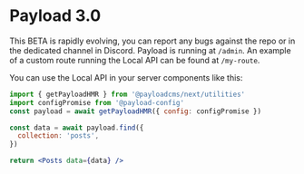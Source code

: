 # Payload 3.0
This BETA is rapidly evolving, you can report any bugs against the repo or in the dedicated channel in Discord. Payload is running at `/admin`. An example of a custom route running the Local API can be found at `/my-route`.

You can use the Local API in your server components like this:

```jsx
import { getPayloadHMR } from '@payloadcms/next/utilities'
import configPromise from '@payload-config'
const payload = await getPayloadHMR({ config: configPromise })

const data = await payload.find({
  collection: 'posts',
})

return <Posts data={data} />

```